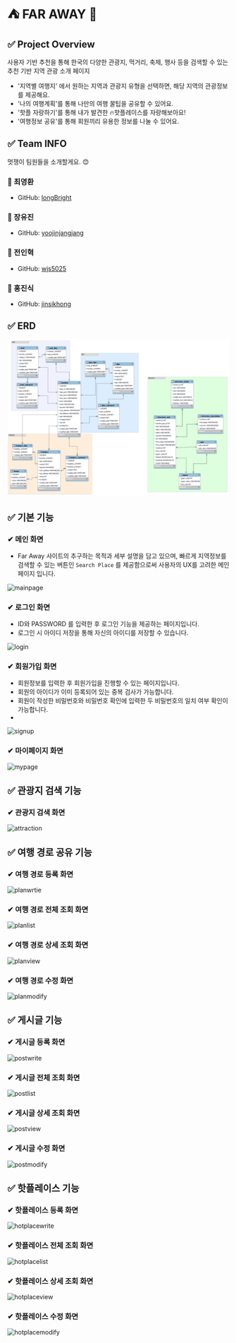 # ⛺ FAR AWAY 🚢

## ✅ Project Overview
 사용자 기반 추천을 통해 한국의 다양한 관광지, 먹거리, 축제, 행사 등을 검색할 수 있는 추천 기반 지역 관광 소개 페이지 
- '지역별 여행지' 에서 원하는 지역과 관광지 유형을 선택하면, 해당 지역의 관광정보를 제공해요.
- '나의 여행계획'를 통해 나만의 여행 꿀팁을 공유할 수 있어요.
- '핫플 자랑하기'를 통해 내가 발견한 🔥핫플레이스를 자랑해보아요!
- '여행정보 공유'를 통해 회원끼리 유용한 정보를 나눌 수 있어요.

## ✅ Team INFO 
멋쟁이 팀원들을 소개할게요. 😊
### 🐷 최영환 
- GitHub: [longBright](https://github.com/longBright)
### 🐯 장유진
- GitHub: [yoojinjangjang](https://github.com/yoojinjangjang)
### 🙈 전인혁
- GitHub: [wjs5025](https://github.com/wjs5025)
### 🐼 홍진식
- GitHub: [jinsikhong](https://github.com/jinsikhong)


## ✅ ERD
![erd](./docs/img/erd.png)

## ✅ 기본 기능
### ✔ 메인 화면 
 - Far Away 사이트의 추구하는 목적과 세부 설명을 담고 있으며, 빠르게 지역정보를 검색할 수 있는 버튼인 `Search Place` 를 제공함으로써 사용자의 UX를 고려한 메인페이지 입니다. 

![mainpage](./docs/img/mainpage.jpg)
### ✔ 로그인 화면
- ID와 PASSWORD 를 입력한 후 로그인 기능을 제공하는 페이지입니다. 
- 로그인 시 아이디 저장을 통해 자신의 아이디를 저장할 수 있습니다. 

![login](./docs/img/login.jpg)
### ✔ 회원가입 화면
- 회원정보를 입력한 후 회원가입을 진행할 수 있는 페이지입니다. 
- 회원의 아이디가 이미 등록되어 있는 중복 검사가 가능합니다. 
- 회원이 작성한 비밀번호와 비밀번호 확인에 입력한 두 비밀번호의 일치 여부 확인이 가능합니다. 
- 

![signup](./docs/img/signup.jpg)
### ✔ 마이페이지 화면
![mypage](./docs/img/mypage.jpg)
## ✅ 관광지 검색 기능
### ✔ 관광지 검색 화면
![attraction](./docs/img/attraction.jpg)
## ✅ 여행 경로 공유 기능
### ✔ 여행 경로 등록 화면
![planwrtie](./docs/img/planwrtie.jpg)
### ✔ 여행 경로 전체 조회 화면
![planlist](./docs/img/planlist.jpg)
### ✔ 여행 경로 상세 조회 화면
![planview](./docs/img/planview.jpg)
### ✔ 여행 경로 수정 화면
![planmodify](./docs/img/planmodify.jpg)
## ✅ 게시글 기능 
### ✔ 게시글 등록 화면
![postwrite](./docs/img/postwrite.jpg)
### ✔ 게시글 전체 조회 화면
![postlist](./docs/img/postlist.jpg)
### ✔ 게시글 상세 조회 화면
![postview](./docs/img/postview.jpg)
### ✔ 게시글 수정 화면
![postmodify](./docs/img/postmodify.jpg)
## ✅ 핫플레이스 기능
### ✔ 핫플레이스 등록 화면
![hotplacewrite](./docs/img/hotplacewrite.jpg)
### ✔ 핫플레이스 전체 조회 화면
![hotplacelist](./docs/img/hotplacelist.jpg)
### ✔ 핫플레이스 상세 조회 화면
![hotplaceview](./docs/img/hotplaceview.jpg)
### ✔ 핫플레이스 수정 화면 
![hotplacemodify](./docs/img/hotplacemodify.jpg)
